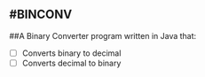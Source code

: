 #BINCONV
--------
##A Binary Converter program written in Java that:
- [ ] Converts binary to decimal
- [ ] Converts decimal to binary
